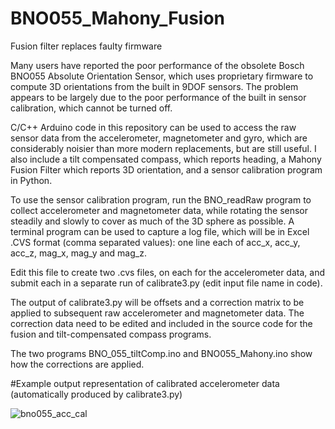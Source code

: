 # BNO055_Mahony_Fusion
Fusion filter replaces faulty firmware

Many users have reported the poor performance of the obsolete Bosch BNO055 Absolute Orientation Sensor, which uses proprietary firmware to compute 3D orientations from the built in 9DOF sensors. The problem appears to be largely due to the poor performance of the built in sensor calibration, which cannot be turned off.

C/C++ Arduino code in this repository can be used to access the raw sensor data from the accelerometer, magnetometer and gyro, which are considerably noisier than more modern replacements, but are still useful.  I also include a tilt compensated compass, which reports heading, a Mahony Fusion Filter which reports 3D orientation, and a sensor calibration program in Python.

To use the sensor calibration program, run the BNO_readRaw program to collect accelerometer and magnetometer data, while rotating the sensor steadily and slowly to cover as much of the 3D sphere as possible. A terminal program can be used to capture a log file, which will be in Excel .CVS format (comma separated values): one line each of acc_x, acc_y, acc_z, mag_x, mag_y and mag_z.  

Edit this file to create two .cvs files, on each for the accelerometer data, and submit each in a separate run of calibrate3.py (edit input file name in code).

The output of calibrate3.py will be offsets and a correction matrix to be applied to subsequent raw accelerometer and magnetometer data. The correction data need to be edited and included in the source code for the fusion and tilt-compensated compass programs.

The two programs BNO_055_tiltComp.ino and BNO055_Mahony.ino show how the corrections are applied.

#Example output representation of calibrated accelerometer data (automatically produced by calibrate3.py)

![bno055_acc_cal](https://github.com/user-attachments/assets/44bc021d-9d8b-48cd-ad0e-90138bdcdff9)
